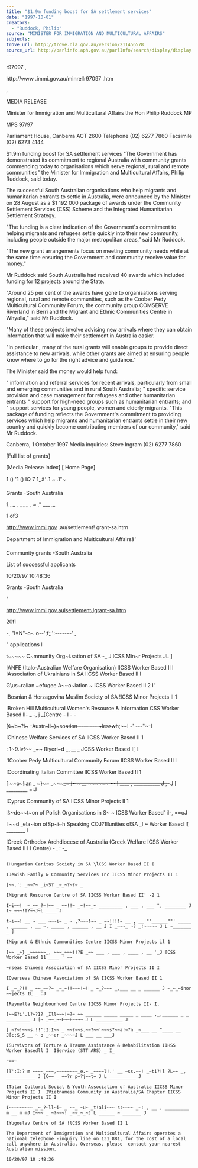 ```yaml
---
title: "$1.9m funding boost for SA settlement services"
date: "1997-10-01"
creators:
  - "Ruddock, Philip"
source: "MINISTER FOR IMMIGRATION AND MULTICULTURAL AFFAIRS"
subjects:
trove_url: http://trove.nla.gov.au/version/211456578
source_url: http://parlinfo.aph.gov.au/parlInfo/search/display/display.w3p;query=Id%3A%22media/pressrel/4IL30%22
---
```


  r97097  , 

  http://www .immi.gov.au/minrellr97097 .htm 

  , 

  MEDIA  RELEASE 

  Minister for Immigration and Multicultural Affairs  the Hon Philip Ruddock MP 

  MPS 97/97 

  Parliament House, Canberra ACT 2600  Telephone (02) 6277 7860 Facsimile (02) 6273 4144 

  $1.9m funding boost for SA settlement services  "The Government has demonstrated its commitment to regional Australia with community grants  commencing today to organisations which serve regional, rural and remote communities" the Minister  for Immigration and Multicultural Affairs, Philip Ruddock, said today. 

  The successful South Australian organisations who help migrants and humanitarian entrants to settle  in Australia, were announced by the Minister on 28 August as a $1 192 000 package of awards under  the Community Settlement Services (CSS) Scheme and the Integrated Humanitarian Settlement  Strategy. 

  "The funding is a clear indication of the Government's commitment to helping migrants and refugees  settle quickly into their new community, including people outside the major metropolitan areas," said  Mr Ruddock. 

  "The new grant arrangements focus on meeting community needs while at the same time ensuring the  Government and community receive value for money." 

  Mr Ruddock said South Australia had received 40 awards which included funding for 12 projects  around the State. 

  "Around 25 per cent of the awards have gone to organisations serving regional, rural and remote  communities, such as the Coober Pedy Multicultural Community Forum, the community group  COMSERVE Riverland in Berri and the Migrant and Ethnic Communities Centre in Whyalla," said  Mr Ruddock. 

  "Many of these projects involve advising new arrivals where they can obtain information that will  make their settlement in Australia easier. 

  "In particular , many of the rural grants will enable groups to provide direct assistance to new arrivals,  while other grants are aimed at ensuring people know where to go for the right advice and guidance." 

  The Minister said the money would help fund: 

   " information and referral services for recent arrivals, particularly from small and emerging  communities and in rural South Australia;   " specific service provision and case management for refugees and other humanitarian entrants   " support for high-need groups such as humanitarian entrants; and   " support services for young people, women and elderly migrants.  "This package of funding reflects the Government's commitment to providing services which help  migrants and humanitarian entrants settle in their new country and quickly become contributing  members of our community," said Mr Ruddock. 

  Canberra, 1 October 1997  Media inquiries: Steve Ingram (02) 6277 7860 

  [Full list of grants] 

  [Media Release index] [ Home Page] 

  1 () '1 () IQ 7 1,,â‘ .1 ~ .1"~ 

  Grants -South Australia 

  1..._ . ...... _._ ~ ." ___ ._ 

  1 of3 

  http://www.immi.gov .au/settlement! grant-sa.htrn 

  Department of Immigration and  Multicultural Affairsâ‘ 

  Community grants -South Australia 

  List of successful applicants 

  10/20/97 10:48:36 

  Grants -South Australia 

   " 

  http://www.immi.gov.aulsettlementJgrant-sa.htrn 

  20fl 

  -, "I=N"-o-. o--';f;;':-------' , 

   " applications l 

  t~~~~~ C~mmunity Org~i.sation of SA -_ J lCSS Min~r Projects JL ] 

  IANFE (Italo-Australian Welfare Organisation) IICSS Worker Based II I  IAssociation of Ukrainians in SA IICSS Worker Based II I 

  G\us~ralian ~efugee A~~o~iation ~ ICSS Worker Based II 2 I' 

  IBosnian & Herzagovina Muslim Society of SA !lCSS Minor Projects II 1 

  IBroken Hill Multicultural Women's Resource & Information CSS Worker Based Il- _ -, j  _[Centre - I - -

  [¢~b~?i~ -Austr~li~)\~so~~ation ---- --- ~lcssw~~h;~~I -' ---"~-I 

  IChinese Welfare Services of SA IICSS Worker Based II 1 

  : 1~9.Iv!~~ _~~ Riyerl~d _ _,___ _ JCSS Worker Based I[ I 

  'ICoober Pedy Multicultural Community Forum IICSS Worker Based II I 

  ICoordinating Italian Committee IICSS Worker Based !I 1 

  [ ~~o~!ian _ ~}~~ _~~~~~_~ _!~ _~ __ ~~~~~_~_ ~~~~!~~ ____ , ___________ J ~~,~~~~~J [ _________ =:J 

  ICyprus Community of SA IICSS Minor Projects II 1 

  l!:~de~~t~on of Polish Organisations in S~ ~ ICSS Worker Based' il-, ==oJ 

  I ~~d _e!a~ion ofSp~i~h Speaking COJ?1llunities o!SA _I ~ Worker Based ![ ________ I 

  IGreek Orthodox Archdiocese of Australia (Greek Welfare ICSS Worker Based II I  I Centre) - , : -_ 

  ~~~ek Orth~dox 

  IHungarian Caritas Society in SA \lCSS Worker Based II I 

  IJewish Family & Community Services Inc IICSS Minor Projects II 1 

  [~~.': _~~?~ _i~S? _~_~?~?~ _

  IMigrant Resource Centre of SA IICSS Worker Based II' -2 1 

  I~i~~! _~_~~_?~!~~ _ ~~!!~ _~!~~_~ _________ , ___ , ___ ", ________ J I~_~~~!I?~~J~L ____ J 

  t~i~~! __ ~ ___ ~~~i~ _ ~ ,?~~~!~~ _ ~~!!!!~ __ , __ "'______""' _____ , ______ , __ ~, _____ , ______ , __ J I _~~~_ ~? _!~~~~~ J L ~_______ _ ] 

  IMigrant & Ethnic Communities Centre IICSS Minor Projects il 1 

  [~~ _~} _~~~~~~_, ~~~_~~~!!?E _~~ ___ , ___ , ____ , __ '_J [CSS Worker Based 11 ____ ' ~~ 

  ~rseas Chinese Association of SA IICSS Minor Projects II I 

  IOverseas Chinese Association of SA IICSS Worker Based II 1 

  I _~_?!! _ ~~_~~?~ _~_~!!~~~!~! _ ~_?~~~ _,___ __ _ ______ J ~_~_~inor ~~jects IL _ :J 

  IReynella Neighbourhood Centre IICSS Minor Projects II- I, 

  [~~E?i'.l?~?I? _Ill~~~!~?~ ~~ ______ _____ _____ _ ____ ,_,______ _ _ _________ J [~ _~~_~~E~~E~~~~ J L __________ J 

  [ ~?~!~~~s.!!':I:I~~ _ ~~?~~s.~~?~~'~~~s?~~a!~?n _~___ __ "____ __ J[c;S_S __ ~ o _~~er _~~~~J L ___ __ ___J 

  ISurvivors of Torture & Trauma Assistance & Rehabilitation IIHSS Worker Basedll I  IService (STT ARS) _ I_ 

  ~==~ 

  [T':I:? m ~~~~_~~~,~~~~~~~~_e.~ _~~~~l!.' __ ~ss.~~! _~ti?!l ?L~~ _, ___________ J [C~~ _ ~~?r p~?j~~t~ J L __________ J 

  ITatar Cultural Social & Youth Association of Australia IICSS Minor Projects II I  IVietnamese Community in Australia/SA Chapter IICSS Minor Projects II I 

  I~~~~~~~~~ _~_?~ll~i~ _ ~~_ ~u~ _t!ali~~~ s:~~~~ _~: , __ , _________ m __ m mJ I~~~ _ ~?~~~! _~~_~_~J L ______ ~ _______ J 

  IYugoslav Centre of SA !lCSS Worker Based II 1 

  The Department of Immigration and Multicultural Affairs operates a national telephone -inquiry line on 131 881, for the cost of a local call anywhere in Australia. Overseas, please  contact your nearest Australian mission. 

  10/20/97 10 :48:36 

